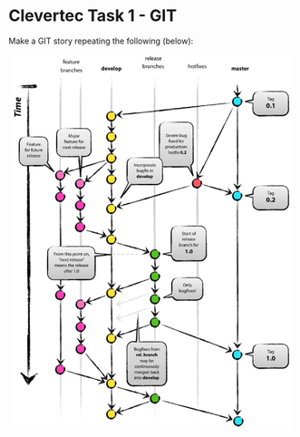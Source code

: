 # **Clevertec Task 1 - GIT**

Make a GIT story repeating the following (below):

<p align="center">
  <img width="500" src="git-history.png"  alt="git-history_img"/>
</p>

